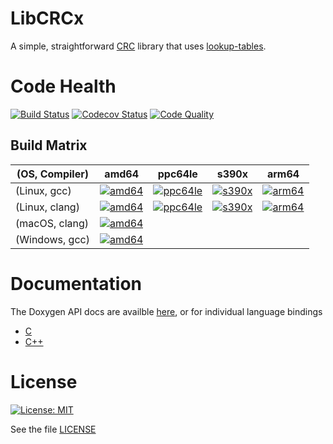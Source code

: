 # LibCRCx

A simple, straightforward [CRC](https://en.wikipedia.org/wiki/Cyclic_redundancy_check) library that uses [lookup-tables](https://en.wikipedia.org/wiki/Lookup_table).

# Code Health

[![Build Status](https://travis-ci.com/cfriedt/crcx.svg?branch=master)](https://travis-ci.com/cfriedt/crcx)
[![Codecov Status](https://codecov.io/gh/cfriedt/crcx/branch/master/graph/badge.svg)](https://codecov.io/gh/cfriedt/crcx)
[![Code Quality](https://api.codacy.com/project/badge/Grade/2591b5d32ac84f1897b4a7e8d45d1544)](https://www.codacy.com/app/cfriedt/crcx?utm_source=github.com&amp;utm_medium=referral&amp;utm_content=cfriedt/crcx&amp;utm_campaign=Badge_Grade)

## Build Matrix

| (OS, Compiler) | amd64            | ppc64le            | s390x             | arm64             |
|----------------|------------------|--------------------|-------------------|-------------------|
| (Linux, gcc)   | [![amd64][2]][1] | [![ppc64le][3]][1] | [![s390x][4]][1]  | [![arm64][5]][1]  |
| (Linux, clang) | [![amd64][8]][1] | [![ppc64le][9]][1] | [![s390x][10]][1] | [![arm64][11]][1] |
| (macOS, clang) | [![amd64][6]][1] |                    |                   |                   |
| (Windows, gcc) | [![amd64][7]][1] |                    |                   |                   |

[1]: https://travis-ci.com/cfriedt/crcx
[2]: https://travis-matrix-badges.herokuapp.com/repos/cfriedt/crcx/branches/master/1?use_travis_com=true
[3]: https://travis-matrix-badges.herokuapp.com/repos/cfriedt/crcx/branches/master/2?use_travis_com=true
[4]: https://travis-matrix-badges.herokuapp.com/repos/cfriedt/crcx/branches/master/3?use_travis_com=true
[5]: https://travis-matrix-badges.herokuapp.com/repos/cfriedt/crcx/branches/master/4?use_travis_com=true
[6]: https://travis-matrix-badges.herokuapp.com/repos/cfriedt/crcx/branches/master/5?use_travis_com=true
[7]: https://travis-matrix-badges.herokuapp.com/repos/cfriedt/crcx/branches/master/6?use_travis_com=true
[8]: https://travis-matrix-badges.herokuapp.com/repos/cfriedt/crcx/branches/master/7?use_travis_com=true
[9]: https://travis-matrix-badges.herokuapp.com/repos/cfriedt/crcx/branches/master/8?use_travis_com=true
[10]: https://travis-matrix-badges.herokuapp.com/repos/cfriedt/crcx/branches/master/9?use_travis_com=true
[11]: https://travis-matrix-badges.herokuapp.com/repos/cfriedt/crcx/branches/master/10?use_travis_com=true

# Documentation

The Doxygen API docs are availble [here](https://cfriedt.github.io/crcx/), or for individual language bindings

* [C](https://cfriedt.github.io/crcx/crcx_8h.html)
* [C++](https://cfriedt.github.io/crcx/crc3x_8h.html)

# License

[![License: MIT](https://img.shields.io/badge/License-MIT-yellow.svg)](https://opensource.org/licenses/MIT)

See the file [LICENSE](https://github.com/cfriedt/crcx/blob/master/LICENSE)
